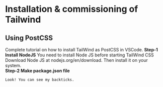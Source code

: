 # Installation &amp; commissioning of Tailwind 
## Using PostCSS
Complete tutorial on how to install TailWind as PostCSS in VSCode. 
**Step-1 Install NodeJS**
You need to install Node JS before starting TailWind CSS Download Node JS at nodejs.org/en/download. Then install it on your system.  
**Step-2 Make package.json file**
```
Look! You can see my backticks.
```

